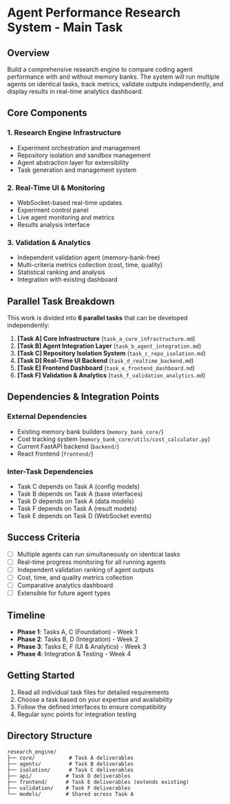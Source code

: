 # Agent Performance Research System - Main Task

## Overview
Build a comprehensive research engine to compare coding agent performance with and without memory banks. The system will run multiple agents on identical tasks, track metrics, validate outputs independently, and display results in real-time analytics dashboard.

## Core Components

### 1. Research Engine Infrastructure
- Experiment orchestration and management
- Repository isolation and sandbox management  
- Agent abstraction layer for extensibility
- Task generation and management system

### 2. Real-Time UI & Monitoring
- WebSocket-based real-time updates
- Experiment control panel
- Live agent monitoring and metrics
- Results analysis interface

### 3. Validation & Analytics
- Independent validation agent (memory-bank-free)
- Multi-criteria metrics collection (cost, time, quality)
- Statistical ranking and analysis
- Integration with existing dashboard

## Parallel Task Breakdown

This work is divided into **6 parallel tasks** that can be developed independently:

1. **[Task A] Core Infrastructure** (`task_a_core_infrastructure.md`)
2. **[Task B] Agent Integration Layer** (`task_b_agent_integration.md`) 
3. **[Task C] Repository Isolation System** (`task_c_repo_isolation.md`)
4. **[Task D] Real-Time UI Backend** (`task_d_realtime_backend.md`)
5. **[Task E] Frontend Dashboard** (`task_e_frontend_dashboard.md`)
6. **[Task F] Validation & Analytics** (`task_f_validation_analytics.md`)

## Dependencies & Integration Points

### External Dependencies
- Existing memory bank builders (`memory_bank_core/`)
- Cost tracking system (`memory_bank_core/utils/cost_calculator.py`)
- Current FastAPI backend (`backend/`)
- React frontend (`frontend/`)

### Inter-Task Dependencies
- Task C depends on Task A (config models)
- Task B depends on Task A (base interfaces)
- Task D depends on Task A (data models)
- Task F depends on Task A (result models)
- Task E depends on Task D (WebSocket events)

## Success Criteria
- [ ] Multiple agents can run simultaneously on identical tasks
- [ ] Real-time progress monitoring for all running agents
- [ ] Independent validation ranking of agent outputs
- [ ] Cost, time, and quality metrics collection
- [ ] Comparative analytics dashboard
- [ ] Extensible for future agent types

## Timeline
- **Phase 1**: Tasks A, C (Foundation) - Week 1
- **Phase 2**: Tasks B, D (Integration) - Week 2  
- **Phase 3**: Tasks E, F (UI & Analytics) - Week 3
- **Phase 4**: Integration & Testing - Week 4

## Getting Started
1. Read all individual task files for detailed requirements
2. Choose a task based on your expertise and availability
3. Follow the defined interfaces to ensure compatibility
4. Regular sync points for integration testing

## Directory Structure
```
research_engine/
├── core/           # Task A deliverables
├── agents/         # Task B deliverables  
├── isolation/      # Task C deliverables
├── api/           # Task D deliverables
├── frontend/      # Task E deliverables (extends existing)
├── validation/    # Task F deliverables
└── models/        # Shared across Task A
```